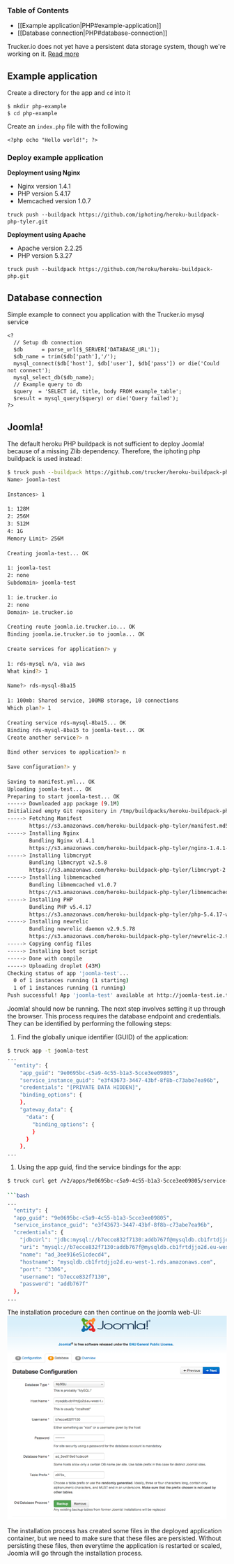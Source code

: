 ### Table of Contents

* [[Example application|PHP#example-application]]
* [[Database connection|PHP#database-connection]]

Trucker.io does not yet have a persistent data storage system, though we're working on it.
[Read more](Limitations#persistent-data-storage)

## Example application

Create a directory for the app and `cd` into it

```
$ mkdir php-example
$ cd php-example
```

Create an `index.php` file with the following

```
<?php echo "Hello world!"; ?>
```

### Deploy example application

**Deployment using Nginx**

* Nginx version 1.4.1
* PHP version 5.4.17
* Memcached version 1.0.7

```
truck push --buildpack https://github.com/iphoting/heroku-buildpack-php-tyler.git
```

**Deployment using Apache**

* Apache version 2.2.25
* PHP version 5.3.27

```
truck push --buildpack https://github.com/heroku/heroku-buildpack-php.git
```

## Database connection

Simple example to connect you application with the Trucker.io mysql service

```
<?
  // Setup db connection
  $db      = parse_url($_SERVER['DATABASE_URL']);
  $db_name = trim($db['path'],'/');
  mysql_connect($db['host'], $db['user'], $db['pass']) or die('Could not connect');
  mysql_select_db($db_name);
  // Example query to db
  $query  = 'SELECT id, title, body FROM example_table';
  $result = mysql_query($query) or die('Query failed');
?>
```

## Joomla!
The default heroku PHP buildpack is not sufficient to deploy Joomla! because of a missing Zlib dependency. Therefore, the iphoting php buildpack is used instead:

```bash
$ truck push --buildpack https://github.com/trucker/heroku-buildpack-php-tyler.git
Name> joomla-test

Instances> 1

1: 128M
2: 256M
3: 512M
4: 1G
Memory Limit> 256M

Creating joomla-test... OK

1: joomla-test
2: none
Subdomain> joomla-test

1: ie.trucker.io
2: none
Domain> ie.trucker.io

Creating route joomla.ie.trucker.io... OK
Binding joomla.ie.trucker.io to joomla... OK

Create services for application?> y

1: rds-mysql n/a, via aws
What kind?> 1

Name?> rds-mysql-8ba15

1: 100mb: Shared service, 100MB storage, 10 connections
Which plan?> 1

Creating service rds-mysql-8ba15... OK
Binding rds-mysql-8ba15 to joomla-test... OK
Create another service?> n

Bind other services to application?> n

Save configuration?> y

Saving to manifest.yml... OK
Uploading joomla-test... OK
Preparing to start joomla-test... OK
-----> Downloaded app package (9.1M)
Initialized empty Git repository in /tmp/buildpacks/heroku-buildpack-php-tyler.git/.git/
-----> Fetching Manifest
       https://s3.amazonaws.com/heroku-buildpack-php-tyler/manifest.md5sum
-----> Installing Nginx
       Bundling Nginx v1.4.1
       https://s3.amazonaws.com/heroku-buildpack-php-tyler/nginx-1.4.1-heroku.tar.gz
-----> Installing libmcrypt
       Bundling libmcrypt v2.5.8
       https://s3.amazonaws.com/heroku-buildpack-php-tyler/libmcrypt-2.5.8.tar.gz
-----> Installing libmemcached
       Bundling libmemcached v1.0.7
       https://s3.amazonaws.com/heroku-buildpack-php-tyler/libmemcached-1.0.7.tar.gz
-----> Installing PHP
       Bundling PHP v5.4.17
       https://s3.amazonaws.com/heroku-buildpack-php-tyler/php-5.4.17-with-fpm-heroku.tar.gz
-----> Installing newrelic
       Bundling newrelic daemon v2.9.5.78
       https://s3.amazonaws.com/heroku-buildpack-php-tyler/newrelic-2.9.5.78-heroku.tar.gz
-----> Copying config files
-----> Installing boot script
-----> Done with compile
-----> Uploading droplet (43M)
Checking status of app 'joomla-test'...
  0 of 1 instances running (1 starting)
  1 of 1 instances running (1 running)
Push successful! App 'joomla-test' available at http://joomla-test.ie.trucker.io
```

Joomla! should now be running. The next step involves setting it up through the browser. This process requires the database endpoint and credentials. They can be identified by performing the following steps:

1. Find the globally unique identifier (GUID) of the application:
```bash
$ truck app -t joomla-test
...
  "entity": {
    "app_guid": "9e0695bc-c5a9-4c55-b1a3-5cce3ee09805",
    "service_instance_guid": "e3f43673-3447-43bf-8f8b-c73abe7ea96b",
    "credentials": "[PRIVATE DATA HIDDEN]",
    "binding_options": {
    },
    "gateway_data": {
      "data": {
        "binding_options": {
        }
      }
    },
...
```
1. Using the app guid, find the service bindings for the app:
```bash
$ truck curl get /v2/apps/9e0695bc-c5a9-4c55-b1a3-5cce3ee09805/service-bindings

```bash
...
  "entity": {
  "app_guid": "9e0695bc-c5a9-4c55-b1a3-5cce3ee09805",
  "service_instance_guid": "e3f43673-3447-43bf-8f8b-c73abe7ea96b",
  "credentials": {
    "jdbcUrl": "jdbc:mysql://b7ecce832f7130:addb767f@mysqldb.cb1frtdjjo2d.eu-west-1.rds.amazonaws.com:3306/ad_3ee916e51cdecd4",
    "uri": "mysql://b7ecce832f7130:addb767f@mysqldb.cb1frtdjjo2d.eu-west-1.rds.amazonaws.com:3306/ad_3ee916e51cdecd4?reconnect=true",
    "name": "ad_3ee916e51cdecd4",
    "hostname": "mysqldb.cb1frtdjjo2d.eu-west-1.rds.amazonaws.com",
    "port": "3306",
    "username": "b7ecce832f7130",
    "password": "addb767f"
  },
...        
```
The installation procedure can then continue on the joomla web-UI:
![Joomla Installation procedure](images/joomla.png)

The installation process has created some files in the deployed application container, but we need to make sure that these files are persisted. Without persisting these files, then everytime the application is restarted or scaled, Joomla will go through the installation process.

